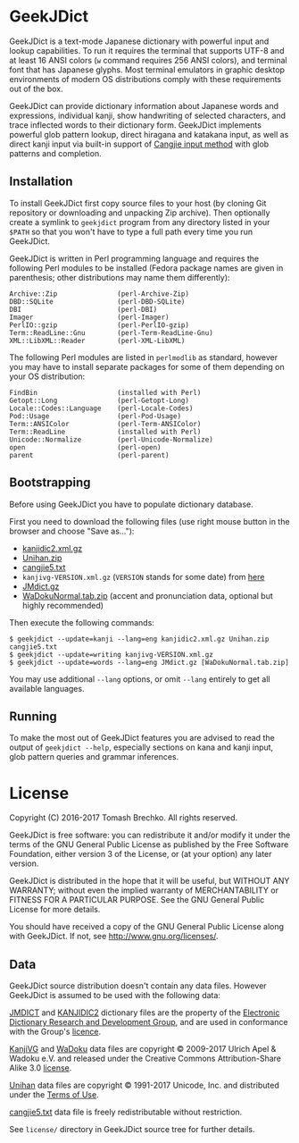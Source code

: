 # GeekJDict

GeekJDict is a text-mode Japanese dictionary with powerful input and
lookup capabilities.  To run it requires the terminal that supports
UTF-8 and at least 16 ANSI colors (`w` command requires 256 ANSI
colors), and terminal font that has Japanese glyphs.  Most terminal
emulators in graphic desktop environments of modern OS distributions
comply with these requirements out of the box.

GeekJDict can provide dictionary information about Japanese words and
expressions, individual kanji, show handwriting of selected
characters, and trace inflected words to their dictionary form.
GeekJDict implements powerful glob pattern lookup, direct hiragana and
katakana input, as well as direct kanji input via built-in support of
[Cangjie input method](https://en.wikipedia.org/wiki/Cangjie_input_method)
with glob patterns and completion.


## Installation

To install GeekJDict first copy source files to your host (by cloning
Git repository or downloading and unpacking Zip archive).  Then
optionally create a symlink to `geekjdict` program from any directory
listed in your `$PATH` so that you won't have to type a full path every
time you run GeekJDict.

GeekJDict is written in Perl programming language and requires the
following Perl modules to be installed (Fedora package names are given
in parenthesis; other distributions may name them differently):

    Archive::Zip               (perl-Archive-Zip)
    DBD::SQLite                (perl-DBD-SQLite)
    DBI                        (perl-DBI)
    Imager                     (perl-Imager)
    PerlIO::gzip               (perl-PerlIO-gzip)
    Term::ReadLine::Gnu        (perl-Term-ReadLine-Gnu)
    XML::LibXML::Reader        (perl-XML-LibXML)

The following Perl modules are listed in `perlmodlib` as standard,
however you may have to install separate packages for some of them
depending on your OS distribution:

    FindBin                    (installed with Perl)
    Getopt::Long               (perl-Getopt-Long)
    Locale::Codes::Language    (perl-Locale-Codes)
    Pod::Usage                 (perl-Pod-Usage)
    Term::ANSIColor            (perl-Term-ANSIColor)
    Term::ReadLine             (installed with Perl)
    Unicode::Normalize         (perl-Unicode-Normalize)
    open                       (perl-open)
    parent                     (perl-parent)


## Bootstrapping

Before using GeekJDict you have to populate dictionary database.

First you need to download the following files (use right mouse button
in the browser and choose "Save as..."):

* [kanjidic2.xml.gz](http://ftp.monash.edu/pub/nihongo/kanjidic2.xml.gz)
* [Unihan.zip](http://www.unicode.org/Public/UCD/latest/ucd/Unihan.zip)
* [cangjie5.txt](https://raw.githubusercontent.com/definite/ibus-table-chinese/master/tables/cangjie/cangjie5.txt)
* `kanjivg-VERSION.xml.gz` (`VERSION` stands for some date) from
  [here](https://github.com/KanjiVG/kanjivg/releases/latest)
* [JMdict.gz](http://ftp.monash.edu/pub/nihongo/JMdict.gz)
* [WaDokuNormal.tab.zip](https://github.com/kroki/GeekJDict/raw/data/WaDokuNormal.tab.zip)
  (accent and pronunciation data, optional but highly recommended)


Then execute the following commands:

    $ geekjdict --update=kanji --lang=eng kanjidic2.xml.gz Unihan.zip cangjie5.txt
    $ geekjdict --update=writing kanjivg-VERSION.xml.gz
    $ geekjdict --update=words --lang=eng JMdict.gz [WaDokuNormal.tab.zip]

You may use additional `--lang` options, or omit `--lang` entirely to
get all available languages.


## Running

To make the most out of GeekJDict features you are advised to read the
output of `geekjdict --help`, especially sections on kana and kanji
input, glob pattern queries and grammar inferences.


# License

Copyright (C) 2016-2017 Tomash Brechko. All rights reserved.

GeekJDict is free software: you can redistribute it and/or modify it under
the terms of the GNU General Public License as published by the Free
Software Foundation, either version 3 of the License, or (at your option)
any later version.

GeekJDict is distributed in the hope that it will be useful, but WITHOUT
ANY WARRANTY; without even the implied warranty of MERCHANTABILITY or
FITNESS FOR A PARTICULAR PURPOSE. See the GNU General Public License for
more details.

You should have received a copy of the GNU General Public License along
with GeekJDict. If not, see <http://www.gnu.org/licenses/>.


## Data

GeekJDict source distribution doesn't contain any data files. However
GeekJDict is assumed to be used with the following data:

[JMDICT](http://www.edrdg.org/jmdict/j_jmdict.html) and
[KANJIDIC2](http://www.csse.monash.edu.au/~jwb/kanjidic2/) dictionary
files are the property of the [Electronic Dictionary Research and
Development Group](http://www.edrdg.org), and are used in conformance
with the Group's [licence](http://www.edrdg.org/edrdg/licence.html).

[KanjiVG](http://kanjivg.tagaini.net/index.html) and
[WaDoku](https://wadoku-ev.de/) data files are copyright © 2009-2017
Ulrich Apel & Wadoku e.V. and released under the Creative Commons
Attribution-Share Alike 3.0
[license](http://creativecommons.org/licenses/by-sa/3.0/).

[Unihan](http://www.unicode.org/charts/unihan.html) data files are
copyright © 1991-2017 Unicode, Inc. and distributed under the [Terms
of Use](http://www.unicode.org/copyright.html).

[cangjie5.txt](https://github.com/definite/ibus-table-chinese/tree/master/tables/cangjie)
data file is freely redistributable without restriction.

See `license/` directory in GeekJDict source tree for further details.
